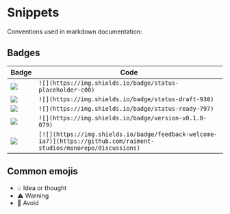 # Snippets

Conventions used in markdown documentation:

## Badges


| Badge | Code |
| ----- | ---- |
| ![](https://img.shields.io/badge/status-placeholder-c00) | `![](https://img.shields.io/badge/status-placeholder-c00)` |
| ![](https://img.shields.io/badge/status-draft-930) | `![](https://img.shields.io/badge/status-draft-930)` |
| ![](https://img.shields.io/badge/status-ready-797) | `![](https://img.shields.io/badge/status-ready-797)` |
| ![](https://img.shields.io/badge/version-v0.1.0-079) | `![](https://img.shields.io/badge/version-v0.1.0-079)` |
| [![](https://img.shields.io/badge/feedback-welcome-1a7)](https://github.com/raiment-studios/monorepo/discussions)  | `[![](https://img.shields.io/badge/feedback-welcome-1a7)](https://github.com/raiment-studios/monorepo/discussions)` |

## Common emojis

* 💡 Idea or thought
* ⚠️ Warning
* 🚫 Avoid